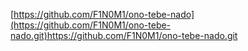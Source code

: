 [https://github.com/F1N0M1/ono-tebe-nado](https://github.com/F1N0M1/ono-tebe-nado.git)https://github.com/F1N0M1/ono-tebe-nado.git
